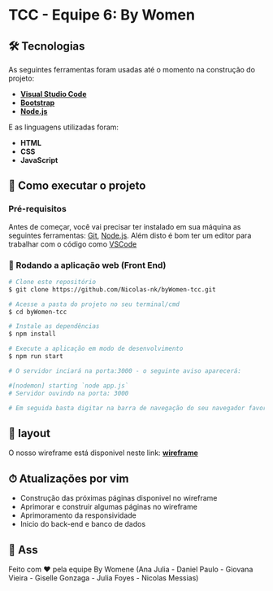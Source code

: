 <h1 aling="center">
     TCC - Equipe 6: By Women
</h1>

## 🛠 Tecnologias

As seguintes ferramentas foram usadas até o momento na construção do projeto:

* **[Visual Studio Code](https://code.visualstudio.com/)**
* **[Bootstrap](https://getbootstrap.com/docs/5.1/getting-started/introduction/)**
* **[Node.js](https://nodejs.org/en/)**

E as linguagens utilizadas foram:

* **HTML**
* **CSS**
* **JavaScript**

## 🚀 Como executar o projeto

### Pré-requisitos
Antes de começar, você vai precisar ter instalado em sua máquina as seguintes ferramentas:
[Git](https://git-scm.com), [Node.js](https://nodejs.org/en/). 
Além disto é bom ter um editor para trabalhar com o código como [VSCode](https://code.visualstudio.com/?WT.mc_id=javascript-9652-gllemos)

### 🧭 Rodando a aplicação web (Front End)

```bash
# Clone este repositório
$ git clone https://github.com/Nicolas-nk/byWomen-tcc.git

# Acesse a pasta do projeto no seu terminal/cmd
$ cd byWomen-tcc

# Instale as dependências
$ npm install

# Execute a aplicação em modo de desenvolvimento
$ npm run start

# O servidor inciará na porta:3000 - o seguinte aviso aparecerá: 

#[nodemon] starting `node app.js`
# Servidor ouvindo na porta: 3000

# Em seguida basta digitar na barra de navegação do seu navegador favorito: localhost:3000
```
## 🧩 layout

O nosso wireframe está disponivel neste link: **[wireframe](https://xd.adobe.com/view/f48d1884-a164-4dc0-b773-a4cafae9f142-a1de/?fullscreen)**

## ⏱  Atualizações por vim

* Construção das próximas páginas disponivel no wireframe
* Aprimorar e construir algumas páginas no wireframe
* Aprimoramento da responsividade
* Inicio do back-end e banco de dados


## 📝 Ass

Feito com ❤️ pela equipe By Womene (Ana Julia - Daniel Paulo - Giovana Vieira - Giselle Gonzaga - Julia Foyes - Nicolas Messias)